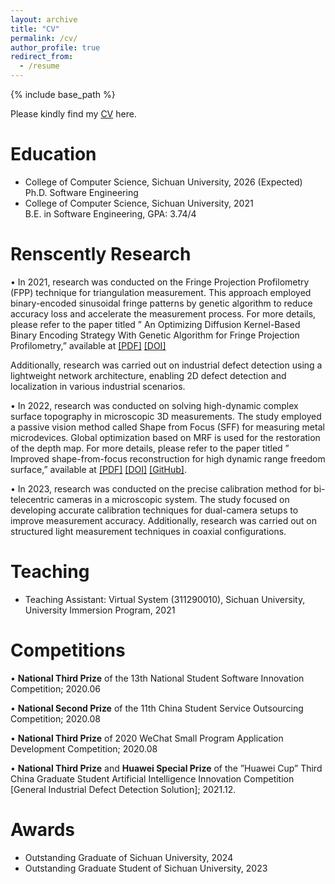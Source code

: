 ```yaml
---
layout: archive
title: "CV"
permalink: /cv/
author_profile: true
redirect_from:
  - /resume
---
```


{% include base_path %}
 
Please kindly find my [CV](https://abaowannasleep.github.io/files/ZhoumiaoHe_CV.pdf) here.

# Education
- College of Computer Science, Sichuan University, 2026 (Expected)  
Ph.D. Software Engineering 
- College of Computer Science, Sichuan University, 2021  
B.E. in Software Engineering, GPA: 3.74/4

# Renscently Research
• In 2021, research was conducted on the Fringe Projection Profilometry (FPP) technique for triangulation measurement. This approach employed binary-encoded sinusoidal fringe patterns by genetic algorithm to reduce accuracy loss and accelerate the measurement process. For more details, please refer to the paper titled ” An Optimizing Diffusion Kernel-Based Binary Encoding Strategy With Genetic Algorithm for Fringe Projection Profilometry,” available at [[PDF]](https://abaowannasleep.github.io/files/An_Optimizing_Diffusion_Kernel-Based_Binary_Encoding_Strategy_With_Genetic_Algorithm_for_Fringe_Projection_Profilometry.pdf.pdf) [[DOI]](https://doi.org/10.1109/TIM.2022.3168900)

Additionally, research was carried out on industrial defect detection using a lightweight network architecture, enabling 2D defect detection and localization in various industrial scenarios.

• In 2022, research was conducted on solving high-dynamic complex surface topography in microscopic 3D measurements. The study employed a passive vision method called Shape from Focus (SFF) for measuring metal microdevices. Global optimization based on MRF is used for the  restoration of the depth map. For more details, please refer to the paper titled ” Improved shape-from-focus reconstruction for high dynamic range freedom surface,” available at [[PDF]](https://abaowannasleep.github.io/files/Improved_shape-from-focus_reconstruction_for_high_dynamic_range_freedom_surface.pdf) [[DOI]](https://doi.org/10.1016/j.optlaseng.2023.107784) [[GitHub]](https://github.com/abaowannasleep/shape-from-focus).

• In 2023, research was conducted on the precise calibration method for bi-telecentric cameras in a microscopic system. The study focused on developing accurate calibration techniques for dual-camera setups to improve measurement accuracy. 
Additionally, research was carried out on structured light measurement techniques in coaxial configurations.

# Teaching
- Teaching Assistant: Virtual System (311290010), Sichuan University, University Immersion Program, 2021

# Competitions
•	**National Third Prize** of the 13th National Student Software Innovation Competition;	2020.06

•	**National Second Prize** of the 11th China Student Service Outsourcing Competition;	2020.08

•	**National Third Prize** of 2020 WeChat Small Program Application Development Competition;	2020.08

•	**National Third Prize** and **Huawei Special Prize** of the ”Huawei Cup” Third China Graduate Student Artificial Intelligence Innovation Competition [General Industrial Defect Detection Solution]; 2021.12.

# Awards
- Outstanding Graduate of Sichuan University, 2024
- Outstanding Graduate Student of Sichuan University, 2023

